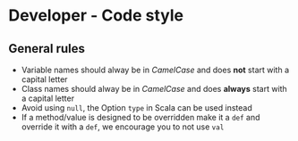 # Developer - Code style

## General rules
- Variable names should alway be in *CamelCase* and does **not** start with a capital letter
- Class names should alway be in *CamelCase* and does **always** start with a capital letter
- Avoid using `null`, the Option `type` in Scala can be used instead
- If a method/value is designed to be overridden make it a `def` and override it with a `def`, we encourage you to not use `val`